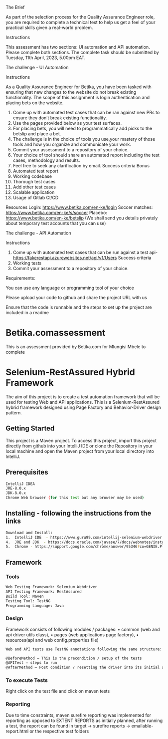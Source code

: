 The Brief

As part of the selection process for the Quality Assurance Engineer role, you are required to complete a technical test to help us get a feel of your practical skills given a real-world problem.

Instructions

This assessment has two sections: UI automation and API automation. Please complete both sections. The complete task should be submitted by Tuesday, 11th April, 2023, 5.00pm EAT.

The challenge - UI Automation

Instructions

As a Quality Assurance Engineer for Betika, you have been tasked with ensuring that new changes to the
website do not break existing functionality. The scope of this assignment is login authentication and
placing bets on the website.
1. Come up with automated test cases that can be ran against new PRs to ensure they don’t break
   existing functionality.
2. Use the pages provided below as your test surfaces.
3. For placing bets, you will need to programmatically add picks to the betslip and place a bet.
4. The challenge is in the choice of tools you use,your mastery of those tools and how you organize and
   communicate your work.
5. Commit your assessment to a repository of your choice.
6. Your choice of tool should share an automated report including the test cases, methodology and
   results.
7. Feel free to seek any clarification by email.
   Success criteria
   Bonus
1. Automated test report
2. Working codebase
3. Thorough test cases
1. Add other test cases
2. Scalable application
3. Usage of Gitlab CI/CD

Resources
Login: https://www.betika.com/en-ke/login
Soccer matches: https://www.betika.com/en-ke/s/soccer 
Placebo: https://www.betika.com/en-ke/betslip
(We shall send you details privately about temporary test accounts that you can use)

The challenge - API Automation

Instructions

1. Come up with automated test cases that can be run against a test api-
   https://fakerestapi.azurewebsites.net/api/v1/Users
   Success criteria
2. Working tests
3. Commit your assessment to a repository of your choice.
 

Requirements:

You can use any language or programming tool of your choice

Please upload your code to github and share the project URL with us

Ensure that the code is runnable and the steps to set up the project are included in a readme

# Betika.comassessment
This is an assessment provided by Betika.com for Mlungisi Mbele to complete

# Selenium-RestAssured Hybrid Framework

The aim of this project is to create a test automation framework that will be used for testing Web and API applications. This is a Selenium-RestAssured hybrid framework designed using Page Factory and Behavior-Driver design pattern.

## Getting Started

This project is a Maven project. To access this project, import this project directly from github into your IntelliJ IDE or clone the Repository in your local machine and open the Maven project from your local directory into IntelliJ.

## Prerequisites

```bash
IntelliJ IDEA
JRE-8.0.x
JDK-8.0.x
Chrome Web browser (for this test but any browser may be used)

```

## Installing - following the instructions from the links
```bash
Download and Install:
1.	IntelliJ IDE  - https://www.guru99.com/intellij-selenium-webdriver.html#2
4.	JRE and JDK  - https://docs.oracle.com/javase/7/docs/webnotes/install
5.	Chrome - https://support.google.com/chrome/answer/95346?co=GENIE.Platform%3DDesktop&hl=en-GB
```

## Framework
### Tools
```bash
Web Testing Framework: Selenium Webdriver
API Testing Framework: RestAssured
Build Tool: Maven
Testing Tool: TestNG
Programming Language: Java
```

### Design
Framework consists of following modules / packages:
•	common (web and api driver utils class), 
•	pages (web applications page factory), 
•	resources(api and web config.properties file)

```bash
Web and API tests use TestNG annotations following the same structure:

@BeforeMethod – This is the precondition / setup of the tests
@APITest – steps to run
@AfterMethod – Post condition / resetting the driver into its initial state 

```

### To execute Tests

Right click on the test file and click on maven tests

### Reporting

Due to time constraints, maven surefire reporting was implemented for reporting as opposed to EXTENT REPORTS
as initially planned, after running a test, the report can be found in target -> surefire reports -> emailable-report.html or the respective test folders

